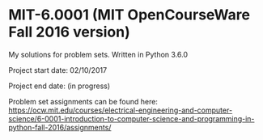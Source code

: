 # MIT-6.0001 (MIT OpenCourseWare Fall 2016 version)

My solutions for problem sets.  Written in Python 3.6.0

Project start date:  02/10/2017

Project end date: (in progress)

Problem set assignments can be found here:  https://ocw.mit.edu/courses/electrical-engineering-and-computer-science/6-0001-introduction-to-computer-science-and-programming-in-python-fall-2016/assignments/
